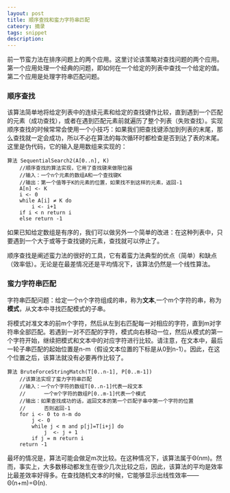 ```yaml
---
layout: post
title: 顺序查找和蛮力字符串匹配
cateory: 摘录
tags: snippet
description: 
---
```


前一节蛮力法在排序问题上的两个应用。这里讨论该策略对查找问题的两个应用。第一个应用处理一个经典的问题，即如何在一个给定的列表中查找一个给定的值。第二个应用是处理字符串匹配问题。

### 顺序查找

该算法简单地将给定列表中的连续元素和给定的查找键作比较，直到遇到一个匹配的元素（成功查找），或者在遇到匹配元素前就遍历了整个列表（失败查找）。实现顺序查找的时候常常会使用一个小技巧：如果我们把查找键添加到列表的末尾，那么查找就一定会成功，所以不必在算法的每次循环时都检查是否到达了表的末尾。这里是伪代码，它的输入是用数组来实现的：

```
算法 SequentialSearch2(A[0..n], K)
    //顺序查找的算法实现，它用了查找键来做限位器
    //输入：一个n个元素的数组A和一个查找键K
    //输出：第一个值等于K的元素的位置，如果找不到这样的元素，返回-1
    A[n] <- K
    i <- 0
    while A[i] ≠ K do
        i <- i+1
    if i < n return i
    else return -1
```

如果已知给定数组是有序的，我们可以做另外一个简单的改进：在这种列表中，只要遇到一个大于或等于查找键的元素，查找就可以停止了。

顺序查找是阐述蛮力法的很好的工具，它有着蛮力法典型的优点（简单）和缺点（效率低）。无论是在最差情况还是平均情况下，该算法仍然是一个线性算法。

### 蛮力字符串匹配

字符串匹配问题：给定一个n个字符组成的串，称为**文本**,一个m个字符的串，称为**模式**，从文本中寻找匹配模式的子串。

将模式对准文本的前m个字符，然后从左到右匹配每一对相应的字符，直到m对字符串全部匹配。若遇到一对不匹配的字符，模式向右移动一位，然后从模式的第一个字符开始，继续把模式和文本中的对应字符进行比较。请注意，在文本中，最后一轮子串匹配的起始位置是n-m（假设文本位置的下标是从0到n-1）。因此，在这个位置之后，该算法就没有必要再作比较了。

```
算法 BruteForceStringMatch(T[0..n-1], P[0..m-1])
    //该算法实现了蛮力字符串匹配
    //输入：一个n个字符的数组T[0..n-1]代表一段文本
    //      一个m个字符的数组P[0..m-1]代表一个模式
    //输出：如果查找成功的话，返回文本的第一个匹配子串中第一个字符的位置
    //      否则返回-1
    for i <- 0 to n-m do
        j <- 0
        while j < m and p[j]=T[i+j] do
            j  <- j + 1
        if j = m return i
    return -1
```
最坏的情况是，算法可能会做足m次比较。在这种情况下，该算法属于Θ(nm)。然而，事实上，大多数移动都发生在很少几次比较之后，因此，该算法的平均是效率比最差效率好得多。在查找随机文本的时候，它能够显示出线性效率——Θ(n+m)=Θ(n).

